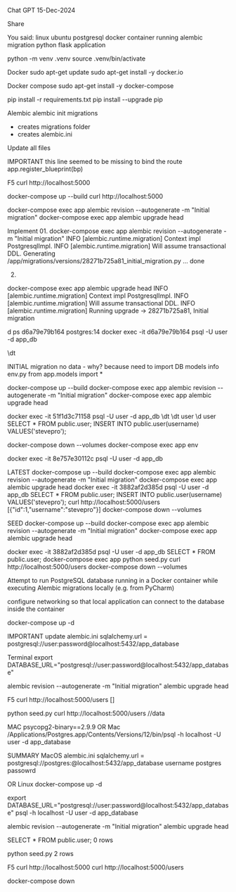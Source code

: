 Chat GPT
15-Dec-2024

Share


You said:
linux ubuntu postgresql docker container running alembic migration python flask application

python -m venv .venv
source .venv/bin/activate

Docker
sudo apt-get update
sudo apt-get install -y docker.io

Docker compose
sudo apt-get install -y docker-compose


pip install -r requirements.txt
pip install --upgrade pip


Alembic
alembic init migrations
- creates migrations folder
- creates alembic.ini


Update all files

IMPORTANT
this line seemed to be missing to bind the route
app.register_blueprint(bp)

F5
curl http://localhost:5000

docker-compose up --build
curl http://localhost:5000

docker-compose exec app alembic revision --autogenerate -m "Initial migration"
docker-compose exec app alembic upgrade head

Implement
01.
docker-compose exec app alembic revision --autogenerate -m "Initial migration"
INFO  [alembic.runtime.migration] Context impl PostgresqlImpl.
INFO  [alembic.runtime.migration] Will assume transactional DDL.
  Generating /app/migrations/versions/28271b725a81_initial_migration.py ...  done

02.
docker-compose exec app alembic upgrade head
INFO  [alembic.runtime.migration] Context impl PostgresqlImpl.
INFO  [alembic.runtime.migration] Will assume transactional DDL.
INFO  [alembic.runtime.migration] Running upgrade  -> 28271b725a81, Initial migration


d ps
d6a79e79b164   postgres:14
docker exec -it d6a79e79b164 psql -U user -d app_db

\dt


INITIAL migration no data - why?
because need to import DB models info env.py
from app.models import *


docker-compose up --build
docker-compose exec app alembic revision --autogenerate -m "Initial migration"
docker-compose exec app alembic upgrade head

docker exec -it 51f1d3c71158 psql -U user -d app_db
\dt
\dt user
\d user
SELECT * FROM public.user;
INSERT INTO public.user(username) VALUES('stevepro');



docker-compose down --volumes
docker-compose exec app env 


docker exec -it 8e757e30112c psql -U user -d app_db


LATEST
docker-compose up --build
docker-compose exec app alembic revision --autogenerate -m "Initial migration"
docker-compose exec app alembic upgrade head
docker exec -it 3882af2d385d psql -U user -d app_db
SELECT * FROM public.user;
INSERT INTO public.user(username) VALUES('stevepro');
curl http://localhost:5000/users
[{"id":1,"username":"stevepro"}]
docker-compose down --volumes


SEED
docker-compose up --build
docker-compose exec app alembic revision --autogenerate -m "Initial migration"
docker-compose exec app alembic upgrade head

docker exec -it 3882af2d385d psql -U user -d app_db
SELECT * FROM public.user;
docker-compose exec app python seed.py
curl http://localhost:5000/users
docker-compose down --volumes


Attempt to run PostgreSQL database running in a Docker container
while executing Alembic migrations locally (e.g. from PyCharm)

configure networking so that local application can connect to the database
inside the container

docker-compose up -d

IMPORTANT
update alembic.ini
sqlalchemy.url = postgresql://user:password@localhost:5432/app_database

Terminal
export DATABASE_URL="postgresql://user:password@localhost:5432/app_database"

alembic revision --autogenerate -m "Initial migration"
alembic upgrade head

F5
curl http://localhost:5000/users
[]

python seed.py
curl http://localhost:5000/users
//data


MAC
psycopg2-binary==2.9.9
OR Mac
/Applications/Postgres.app/Contents/Versions/12/bin/psql -h localhost -U user -d app_database


SUMMARY
MacOS
alembic.ini
sqlalchemy.url = postgresql://postgres:@localhost:5432/app_database
username    postgres
passowrd

OR
Linux
docker-compose up -d

export DATABASE_URL="postgresql://user:password@localhost:5432/app_database"
psql -h localhost -U user -d app_database

alembic revision --autogenerate -m "Initial migration"
alembic upgrade head

SELECT * FROM public.user;
0 rows

python seed.py
2 rows

F5
curl http://localhost:5000
curl http://localhost:5000/users

docker-compose down


